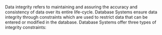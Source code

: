 Data integrity refers to maintaining and assuring the accuracy and consistency of data over its entire life-cycle. Database Systems ensure data integrity through constraints which are used to restrict data that can be entered or modified in the database. Database Systems offer three types of integrity constraints: